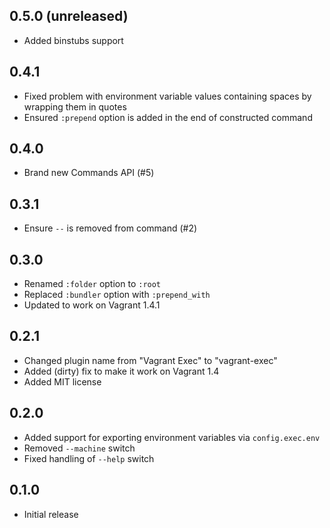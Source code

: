 ## 0.5.0 (unreleased)

* Added binstubs support

## 0.4.1

* Fixed problem with environment variable values containing spaces by wrapping them in quotes
* Ensured `:prepend` option is added in the end of constructed command

## 0.4.0

* Brand new Commands API (#5)

## 0.3.1

* Ensure `--` is removed from command (#2)

## 0.3.0

* Renamed `:folder` option to `:root`
* Replaced `:bundler` option with `:prepend_with`
* Updated to work on Vagrant 1.4.1

## 0.2.1

* Changed plugin name from "Vagrant Exec" to "vagrant-exec"
* Added (dirty) fix to make it work on Vagrant 1.4
* Added MIT license

## 0.2.0

* Added support for exporting environment variables via `config.exec.env`
* Removed `--machine` switch
* Fixed handling of `--help` switch

## 0.1.0

* Initial release
